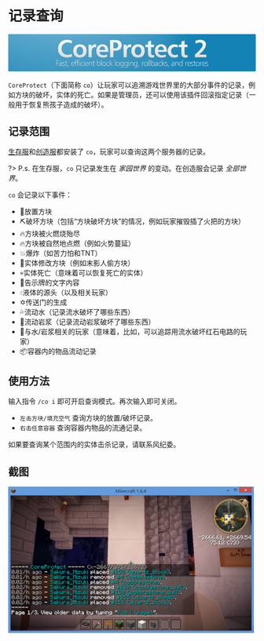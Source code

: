 # 记录查询

![记录查询](../assets/images/plugins/coreprotect2-banner_bukkit.png)

`CoreProtect`（下面简称 `co`）让玩家可以追溯游戏世界里的大部分事件的记录，例如方块的破坏，实体的死亡。如果是管理员，还可以使用该插件回滚指定记录（一般用于恢复熊孩子造成的破坏）。

## 记录范围

[生存服](/welcome/servers.md)和[创造服](/welcome/servers.md)都安装了 `co`，玩家可以查询这两个服务器的记录。

?> P.s. 在生存服，`co` 只记录发生在 *家园世界* 的变动。在创造服会记录 *全部世界*。

`co` 会记录以下事件：

- 🧱放置方块
- ⛏️破坏方块（包括“方块破坏方块”的情况，例如玩家摧毁插了火把的方块）
- 🔥方块被火燃烧殆尽
- 🔥方块被自然地点燃（例如火势蔓延）
- 💥爆炸（如苦力怕和TNT）
- 👹实体修改方块（例如末影人偷方块）
- 💀实体死亡（意味着可以恢复死亡的实体）
- 📖告示牌的文字内容
- 💧液体的源头（以及相关玩家）
- ✡️传送门的生成
- 💦流动水（记录流水破坏了哪些东西）
- 🌋流动岩浆（记录流动岩浆破坏了哪些东西）
- 🙎‍与水/岩浆相关的玩家（意味着，比如，可以追踪用流水破坏红石电路的玩家）
- 📦容器内的物品流动记录

## 使用方法

输入指令 `/co i` 即可开启查询模式。再次输入即可关闭。

- `左击方块/填充空气` 查询方块的放置/破坏记录。
- `右击任意容器` 查询容器内物品的流通记录。

如果要查询某个范围内的实体击杀记录，请联系风纪委。

## 截图

![记录查询](../assets/images/plugins/coreprotect-view.png)
